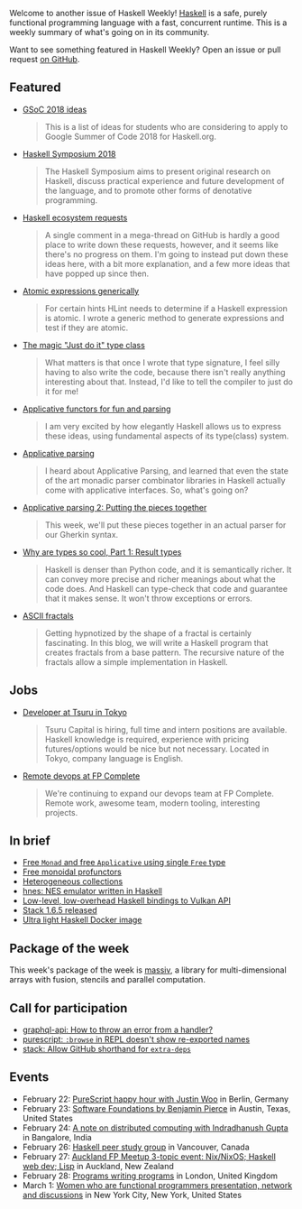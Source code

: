 <!-- 2018-02-22 -->

Welcome to another issue of Haskell Weekly!
[Haskell](https://haskell-lang.org) is a safe, purely functional programming language with a fast, concurrent runtime.
This is a weekly summary of what's going on in its community.

Want to see something featured in Haskell Weekly?
Open an issue or pull request [on GitHub](https://github.com/haskellweekly/haskellweekly.github.io).

## Featured

-   [GSoC 2018 ideas](https://summer.haskell.org/ideas.html)

    > This is a list of ideas for students who are considering to apply to Google Summer of Code 2018 for Haskell.org.

-   [Haskell Symposium 2018](https://www.haskell.org/haskell-symposium/2018/)

    > The Haskell Symposium aims to present original research on Haskell, discuss practical experience and future development of the language, and to promote other forms of denotative programming.

-   [Haskell ecosystem requests](https://www.snoyman.com/blog/2018/02/haskell-ecosystem-requests)

    > A single comment in a mega-thread on GitHub is hardly a good place to write down these requests, however, and it seems like there's no progress on them. I'm going to instead put down these ideas here, with a bit more explanation, and a few more ideas that have popped up since then.

-   [Atomic expressions generically](https://neilmitchell.blogspot.com/2018/02/atomic-expressions-generically.html)

    > For certain hints HLint needs to determine if a Haskell expression is atomic. I wrote a generic method to generate expressions and test if they are atomic.

-   [The magic "Just do it" type class](https://www.joachim-breitner.de/blog/735-The_magic_&#x201c;Just_do_it&#x201d;_type_class)

    > What matters is that once I wrote that type signature, I feel silly having to also write the code, because there isn't really anything interesting about that. Instead, I'd like to tell the compiler to just do it for me!

-   [Applicative functors for fun and parsing](https://arunraghavan.net/2018/02/applicative-functors-for-fun-and-parsing/)

    > I am very excited by how elegantly Haskell allows us to express these ideas, using fundamental aspects of its type(class) system.

-   [Applicative parsing](https://blog.lahteenmaki.net/applicative-parsing.html)

    > I heard about Applicative Parsing, and learned that even the state of the art monadic parser combinator libraries in Haskell actually come with applicative interfaces. So, what's going on?

-   [Applicative parsing 2: Putting the pieces together](https://mmhaskell.com/blog/2018/2/19/applicative-parsing-ii-putting-the-pieces-together)

    > This week, we'll put these pieces together in an actual parser for our Gherkin syntax.

-   [Why are types so cool, Part 1: Result types](https://blue-dinosaur.github.io/haskell/type-theory/programming/2018/02/19/result-types.html)

    > Haskell is denser than Python code, and it is semantically richer. It can convey more precise and richer meanings about what the code does. And Haskell can type-check that code and guarantee that it makes sense. It won't throw exceptions or errors.

-   [ASCII fractals](https://janmasrovira.gitlab.io/ascetic-slug/post/ascii-fractals/)

    > Getting hypnotized by the shape of a fractal is certainly fascinating. In this blog, we will write a Haskell program that creates fractals from a base pattern. The recursive nature of the fractals allow a simple implementation in Haskell.

## Jobs

-   [Developer at Tsuru in Tokyo](https://np.reddit.com/r/haskell/comments/7ysft5/tsuru_is_hiring/duits8s/)

    > Tsuru Capital is hiring, full time and intern positions are available. Haskell knowledge is required, experience with pricing futures/options would be nice but not necessary. Located in Tokyo, company language is English.

-   [Remote devops at FP Complete](https://twitter.com/snoyberg/status/965969385755172869)

    > We're continuing to expand our devops team at FP Complete. Remote work, awesome team, modern tooling, interesting projects.

## In brief

-   [Free `Monad` and free `Applicative` using single `Free` type](http://oleg.fi/gists/posts/2018-02-21-single-free.html)
-   [Free monoidal profunctors](https://bartoszmilewski.com/2018/02/20/free-monoidal-profunctors/)
-   [Heterogeneous collections](http://www.hsyl20.fr/home/posts/2018-02-21-heterogeneous-collections.html)
-   [hnes: NES emulator written in Haskell](https://github.com/dbousamra/hnes/tree/02a1db57c4cc045af64892919c395f09d129f9fd)
-   [Low-level, low-overhead Haskell bindings to Vulkan API](https://github.com/achirkin/vulkan/tree/cfb85bc7096abf6099b9253ac3da28d4ffd40ee4)
-   [Stack 1.6.5 released](https://github.com/commercialhaskell/stack/releases/tag/v1.6.5)
-   [Ultra light Haskell Docker image](https://github.com/naushadh/hello-world/tree/3a4ecb3e49a7cd1624c385bdb808518182fd17cb#example-1-ultra-light-docker-image)

## Package of the week

This week's package of the week is [massiv](https://hackage.haskell.org/package/massiv-0.1.0.0),
a library for multi-dimensional arrays with fusion, stencils and parallel computation.

## Call for participation

-   [graphql-api: How to throw an error from a handler?](https://github.com/haskell-graphql/graphql-api/issues/172)
-   [purescript: `:browse` in REPL doesn't show re-exported names](https://github.com/purescript/purescript/issues/3247)
-   [stack: Allow GitHub shorthand for `extra-deps`](https://github.com/commercialhaskell/stack/issues/3873)

## Events

-   February 22: [PureScript happy hour with Justin Woo](https://www.meetup.com/Berlin-Functional-Programming-Group/events/246441427/) in Berlin, Germany
-   February 23: [Software Foundations by Benjamin Pierce](https://www.meetup.com/Austin-Types-Theorems-and-Programming-Languages/events/245115075/) in Austin, Texas, United States
-   February 24: [A note on distributed computing with Indradhanush Gupta](https://www.meetup.com/Papers-we-love-Bangalore/events/247608496/) in Bangalore, India
-   February 26: [Haskell peer study group](https://www.meetup.com/Vancouver-Functional-Programmers/events/247554893/) in Vancouver, Canada
-   February 27: [Auckland FP Meetup 3-topic event: Nix/NixOS; Haskell web dev; Lisp](https://www.meetup.com/Functional-Programming-Auckland/events/247729046/) in Auckland, New Zealand
-   February 28: [Programs writing programs](https://www.meetup.com/London-Haskell/events/247767200/) in London, United Kingdom
-   March 1: [Women who are functional programmers presentation, network and discussions](https://www.meetup.com/NY-Women-Who-Functional-Code/events/243905448/) in New York City, New York, United States
